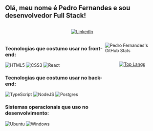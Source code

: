 ## Olá, meu nome é Pedro Fernandes e sou desenvolvedor Full Stack!

<div style="display: flex; justify-content: center">

  [![LinkedIn](https://img.shields.io/badge/linkedin-%230077B5.svg?style=for-the-badge&logo=linkedin&logoColor=white)](https://www.linkedin.com/in/pedrofariafernandes/)

</div>

<div style="display: flex; justify-content: space-around">

<div>

  ### Tecnologias que costumo usar no front-end:

  ![HTML5](https://img.shields.io/badge/html5-%23E34F26.svg?style=for-the-badge&logo=html5&logoColor=white)
  ![CSS3](https://img.shields.io/badge/css3-%231572B6.svg?style=for-the-badge&logo=css3&logoColor=white)
  ![React](https://img.shields.io/badge/react-%2320232a.svg?style=for-the-badge&logo=react&logoColor=%2361DAFB)

  ### Tecnologias que costumo usar no back-end:

  ![TypeScript](https://img.shields.io/badge/typescript-%23007ACC.svg?style=for-the-badge&logo=typescript&logoColor=white)
  ![NodeJS](https://img.shields.io/badge/node.js-6DA55F?style=for-the-badge&logo=node.js&logoColor=white)
  ![Postgres](https://img.shields.io/badge/postgres-%23316192.svg?style=for-the-badge&logo=postgresql&logoColor=white)

  ### Sistemas operacionais que uso no desenvolvimento:

  ![Ubuntu](https://img.shields.io/badge/Ubuntu-E95420?style=for-the-badge&logo=ubuntu&logoColor=white)
  ![Windows](https://img.shields.io/badge/Windows-0078D6?style=for-the-badge&logo=windows&logoColor=white)

</div>

<div style="display: flex; flex-direction: column; align-items: center">

![Pedro Fernandes's GitHub Stats](https://github-readme-stats.vercel.app/api?username=peedrofernandes&show_icons=true&theme=transparent)

[![Top Langs](https://github-readme-stats.vercel.app/api/top-langs/?username=peedrofernandes)](https://github.com/anuraghazra/github-readme-stats)

</div>

</div>








